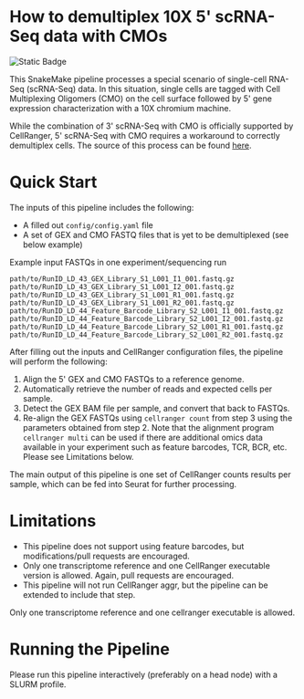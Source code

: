 # How to demultiplex 10X 5' scRNA-Seq data with CMOs

![Static Badge](https://img.shields.io/badge/maintainer-Garth_Kong-green)

This SnakeMake pipeline processes a special scenario of single-cell RNA-Seq (scRNA-Seq) data. In this situation, single cells are tagged with Cell Multiplexing Oligomers (CMO) on the cell surface followed by 5' gene expression characterization with a 10X chromium machine. 

While the combination of 3' scRNA-Seq with CMO is officially supported by CellRanger, 5' scRNA-Seq with CMO requires a workaround to correctly demultiplex cells. The source of this process can be found [here](https://www.10xgenomics.com/analysis-guides/demultiplexing-and-analyzing-5%E2%80%99-immune-profiling-libraries-pooled-with-hashtags). 

# Quick Start

The inputs of this pipeline includes the following:

* A filled out `config/config.yaml` file
* A set of GEX and CMO FASTQ files that is yet to be demultiplexed (see below example)

Example input FASTQs in one experiment/sequencing run
```
path/to/RunID_LD_43_GEX_Library_S1_L001_I1_001.fastq.gz
path/to/RunID_LD_43_GEX_Library_S1_L001_I2_001.fastq.gz
path/to/RunID_LD_43_GEX_Library_S1_L001_R1_001.fastq.gz
path/to/RunID_LD_43_GEX_Library_S1_L001_R2_001.fastq.gz
path/to/RunID_LD_44_Feature_Barcode_Library_S2_L001_I1_001.fastq.gz
path/to/RunID_LD_44_Feature_Barcode_Library_S2_L001_I2_001.fastq.gz
path/to/RunID_LD_44_Feature_Barcode_Library_S2_L001_R1_001.fastq.gz
path/to/RunID_LD_44_Feature_Barcode_Library_S2_L001_R2_001.fastq.gz
```

After filling out the inputs and CellRanger configuration files, the pipeline will perform the following: 

1. Align the 5' GEX and CMO FASTQs to a reference genome.
2. Automatically retrieve the number of reads and expected cells per sample.
3. Detect the GEX BAM file per sample, and convert that back to FASTQs.
4. Re-align the GEX FASTQs using `cellranger count` from step 3 using the parameters obtained from step 2. Note that the alignment program `cellranger multi` can be used if there are additional omics data available in your experiment such as feature barcodes, TCR, BCR, etc. Please see Limitations below.

The main output of this pipeline is one set of CellRanger counts results per sample, which can be fed into Seurat for further processing.

# Limitations

* This pipeline does not support using feature barcodes, but modifications/pull requests are encouraged.
* Only one transcriptome reference and one CellRanger executable version is allowed. Again, pull requests are encouraged. 
* This pipeline will not run CellRanger aggr, but the pipeline can be extended to include that step. 

Only one transcriptome reference and one cellranger executable is allowed.

# Running the Pipeline

Please run this pipeline interactively (preferably on a head node) with a SLURM profile.